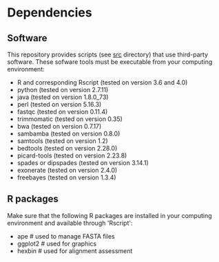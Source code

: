 # Dependencies

## Software
This repository provides scripts (see [src](https://github.com/scrameri/CaptureAl/tree/master/src) directory) that use third-party software. These sofware tools must be executable from your computing environment:
- R and corresponding Rscript (tested on version 3.6 and 4.0)
- python (tested on version 2.7.11)
- java (tested on version 1.8.0_73)
- perl (tested on version 5.16.3)
- fastqc (tested on version 0.11.4)
- trimmomatic (tested on version 0.35)
- bwa (tested on version 0.7.17)
- sambamba (tested on version 0.8.0)
- samtools (tested on version 1.2)
- bedtools (tested on version 2.28.0)
- picard-tools (tested on version 2.23.8)
- spades or dipspades (tested on version 3.14.1)
- exonerate (tested on version 2.4.0)
- freebayes (tested on version 1.3.4)

## R packages
Make sure that the following R packages are installed in your computing environment and available through 'Rscript':

- ape       # used to manage FASTA files
- ggplot2   # used for graphics
- hexbin    # used for alignment assessment
